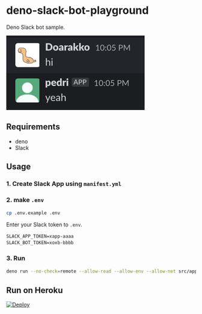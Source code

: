 # deno-slack-bot-playground

Deno Slack bot sample.

![examlpe](./example.png)

## Requirements

- deno
- Slack

## Usage

### 1. Create Slack App using `manifest.yml`

### 2. make `.env`

```sh
cp .env.example .env
```

Enter your Slack token to `.env`.

```txt
SLACK_APP_TOKEN=xapp-aaaa
SLACK_BOT_TOKEN=xoxb-bbbb
```

### 3. Run

```sh
deno run --no-check=remote --allow-read --allow-env --allow-net src/app.ts
```

## Run on Heroku

[![Deploy](https://www.herokucdn.com/deploy/button.svg)](https://heroku.com/deploy)
